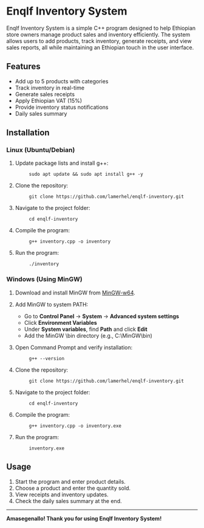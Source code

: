 # Enqlf Inventory System

Enqlf Inventory System is a simple C++ program designed to help Ethiopian store owners manage product sales and inventory efficiently. The system allows users to add products, track inventory, generate receipts, and view sales reports, all while maintaining an Ethiopian touch in the user interface.

## Features
- Add up to 5 products with categories
- Track inventory in real-time
- Generate sales receipts
- Apply Ethiopian VAT (15%)
- Provide inventory status notifications
- Daily sales summary

## Installation

### Linux (Ubuntu/Debian)
1. Update package lists and install g++:
     
            sudo apt update && sudo apt install g++ -y
   
2. Clone the repository:
     
            git clone https://github.com/lamerhel/enqlf-inventory.git
  
3. Navigate to the project folder:
   
            cd enqlf-inventory
   
4. Compile the program:
   
            g++ inventory.cpp -o inventory
   
5. Run the program:
   
            ./inventory
   

### Windows (Using MinGW)
1. Download and install MinGW from [MinGW-w64](https://www.mingw-w64.org/).
2. Add MinGW to system PATH:
   - Go to **Control Panel** → **System** → **Advanced system settings**
   - Click **Environment Variables**
   - Under **System variables**, find **Path** and click **Edit**
   - Add the MinGW \bin directory (e.g., C:\MinGW\bin)
3. Open Command Prompt and verify installation:
   
            g++ --version
   
4. Clone the repository:
   
            git clone https://github.com/lamerhel/enqlf-inventory.git
   
5. Navigate to the project folder:
   
            cd enqlf-inventory
    
6. Compile the program:
   
            g++ inventory.cpp -o inventory.exe
   
7. Run the program:
   
            inventory.exe
   

## Usage
1. Start the program and enter product details.
2. Choose a product and enter the quantity sold.
3. View receipts and inventory updates.
4. Check the daily sales summary at the end.


---
**Amasegenallo! Thank you for using Enqlf Inventory System!**
